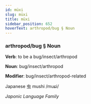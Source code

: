 ```yaml
---
id: müxi
slug: müxi
title: müxi
sidebar_position: 652
hoverText: arthropod/bug § Noun
---
```


### arthropod/bug § Noun

**Verb**: to be a bug/insect/arthropod

**Noun**: bug/insect/arthropod

**Modifier**: bug/insect/arthropod-related

Japanese 虫 mushi /muɕi/

*Japonic Language Family*